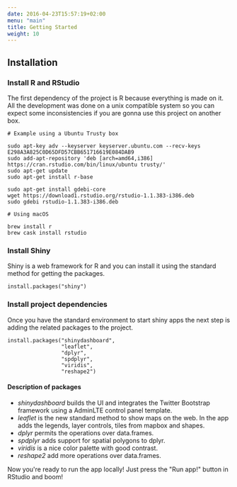 ```yaml
---
date: 2016-04-23T15:57:19+02:00
menu: "main"
title: Getting Started
weight: 10
---
```


## Installation

### Install R and RStudio

The first dependency of the project is R because everything is made on it. All the development was done on a unix compatible system so you can expect some inconsistencies if you are gonna use this project on another box.

```
# Example using a Ubuntu Trusty box

sudo apt-key adv --keyserver keyserver.ubuntu.com --recv-keys E298A3A825C0D65DFD57CBB651716619E084DAB9
sudo add-apt-repository 'deb [arch=amd64,i386] https://cran.rstudio.com/bin/linux/ubuntu trusty/'
sudo apt-get update
sudo apt-get install r-base

sudo apt-get install gdebi-core
wget https://download1.rstudio.org/rstudio-1.1.383-i386.deb
sudo gdebi rstudio-1.1.383-i386.deb

# Using macOS

brew install r
brew cask install rstudio
```

### Install Shiny

Shiny is a web framework for R and you can install it using the standard method for getting the packages.

```
install.packages("shiny")
```

### Install project dependencies

Once you have the standard environment to start shiny apps the next step is adding the related packages to the project.

```
install.packages("shinydashboard",
                 "leaflet",
                 "dplyr",
                 "spdplyr",
                 "viridis",
                 "reshape2")
```

#### Description of packages

- _shinydashboard_ builds the UI and integrates the Twitter Bootstrap framework using a AdminLTE control panel template.
- _leaflet_ is the new standard method to show maps on the web. In the app adds the legends, layer controls, tiles from mapbox and shapes.
- _dplyr_ permits the operations over data.frames.
- _spdplyr_ adds support for spatial polygons to dplyr.
- _viridis_ is a nice color palette with good contrast.
- _reshape2_ add more operations over data.frames.

Now you're ready to run the app locally! Just press the "Run app!" button in RStudio and boom! 


